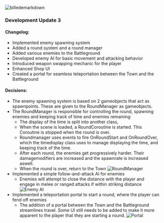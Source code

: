 ![billede](https://github.com/SebastianHojer/GMD-1/assets/72135431/6f36b352-7a3e-42ff-b403-2d6f8e211415)markdown

### Development Update 3

#### Changelog:

- Implemented enemy spawning system
- Added a round system and a round manager
- Added various enemies to the Battleground
- Developed enemy AI for basic movement and attacking behavior
- Introduced weapon swapping mechanic for the player
- Enhanced Shop UI
- Created a portal for seamless teleportation between the Town and the Battleground

#### Decisions:
- The enemy spawning system is based on 2 gameobjects that act as spawnpoints. These are given to the RoundManager as gameobjects.
- The RoundManager is responsible for controlling the round, spawning enemies and keeping track of time and enemies remaining
  - The display of the time is split into another class,
  - When the scene is loaded, a RoundCoroutine is started. This Coroutine is stopped when the round is over.
  - Roundmanager uses events to fire OnRoundStart and OnRoundOver, which the timedisplay class uses to manage displaying the time, and keeping track of the time.
  - After each round, the enemies get progressively harder. Their damagemodifiers are increased and the spawnrate is increased aswell.
  - When the round is over, return to the Town
![RoundManager](https://i.imgur.com/CKXN1iK.png)
- Implemented a simple follow-and-attack AI for enemies
  - Enemies will attempt to close the distance with the player and engage in melee or ranged attacks if within striking distance
![Enemy AI](https://i.imgur.com/MG2eRVf.png)
- Implemented a teleportation portal to start a round, where the player can fend off enemies
  - The addition of a portal between the Town and the Battleground streamlines travel. Some UI still needs to be added to make it more apparent to the player that they are starting a round.
![Portal](https://i.imgur.com/GiqE6zp.png)

